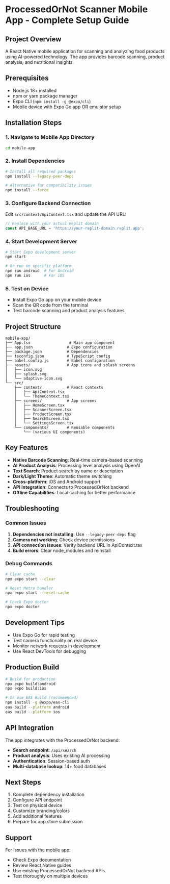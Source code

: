 # ProcessedOrNot Scanner Mobile App - Complete Setup Guide

## Project Overview
A React Native mobile application for scanning and analyzing food products using AI-powered technology. The app provides barcode scanning, product analysis, and nutritional insights.

## Prerequisites
- Node.js 18+ installed
- npm or yarn package manager
- Expo CLI (`npm install -g @expo/cli`)
- Mobile device with Expo Go app OR emulator setup

## Installation Steps

### 1. Navigate to Mobile App Directory
```bash
cd mobile-app
```

### 2. Install Dependencies
```bash
# Install all required packages
npm install --legacy-peer-deps

# Alternative for compatibility issues
npm install --force
```

### 3. Configure Backend Connection
Edit `src/context/ApiContext.tsx` and update the API URL:
```typescript
// Replace with your actual Replit domain
const API_BASE_URL = 'https://your-replit-domain.replit.app';
```

### 4. Start Development Server
```bash
# Start Expo development server
npm start

# Or run on specific platform
npm run android  # For Android
npm run ios      # For iOS
```

### 5. Test on Device
- Install Expo Go app on your mobile device
- Scan the QR code from the terminal
- Test barcode scanning and product analysis features

## Project Structure
```
mobile-app/
├── App.tsx                 # Main app component
├── app.json               # Expo configuration
├── package.json           # Dependencies
├── tsconfig.json          # TypeScript config
├── babel.config.js        # Babel configuration
├── assets/                # App icons and splash screens
│   ├── icon.svg
│   ├── splash.svg
│   └── adaptive-icon.svg
└── src/
    ├── context/           # React contexts
    │   ├── ApiContext.tsx
    │   └── ThemeContext.tsx
    ├── screens/           # App screens
    │   ├── HomeScreen.tsx
    │   ├── ScannerScreen.tsx
    │   ├── ProductScreen.tsx
    │   ├── SearchScreen.tsx
    │   └── SettingsScreen.tsx
    └── components/        # Reusable components
        └── (various UI components)
```

## Key Features
- **Native Barcode Scanning**: Real-time camera-based scanning
- **AI Product Analysis**: Processing level analysis using OpenAI
- **Text Search**: Product search by name or description
- **Dark/Light Theme**: Automatic theme switching
- **Cross-platform**: iOS and Android support
- **API Integration**: Connects to ProcessedOrNot backend
- **Offline Capabilities**: Local caching for better performance

## Troubleshooting

### Common Issues
1. **Dependencies not installing**: Use `--legacy-peer-deps` flag
2. **Camera not working**: Check device permissions
3. **API connection issues**: Verify backend URL in ApiContext.tsx
4. **Build errors**: Clear node_modules and reinstall

### Debug Commands
```bash
# Clear cache
npx expo start --clear

# Reset Metro bundler
npx expo start --reset-cache

# Check Expo doctor
npx expo doctor
```

## Development Tips
- Use Expo Go for rapid testing
- Test camera functionality on real device
- Monitor network requests in development
- Use React DevTools for debugging

## Production Build
```bash
# Build for production
npx expo build:android
npx expo build:ios

# Or use EAS Build (recommended)
npm install -g @expo/eas-cli
eas build --platform android
eas build --platform ios
```

## API Integration
The app integrates with the ProcessedOrNot backend:
- **Search endpoint**: `/api/search`
- **Product analysis**: Uses existing AI processing
- **Authentication**: Session-based auth
- **Multi-database lookup**: 14+ food databases

## Next Steps
1. Complete dependency installation
2. Configure API endpoint
3. Test on physical device
4. Customize branding/colors
5. Add additional features
6. Prepare for app store submission

## Support
For issues with the mobile app:
- Check Expo documentation
- Review React Native guides
- Use existing ProcessedOrNot backend APIs
- Test thoroughly on multiple devices